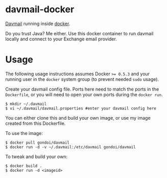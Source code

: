 davmail-docker
==============

[Davmail](http://davmail.sourceforge.net/) running inside [docker](http://docker.io).

Do you trust Java? Me either. Use this docker container to run davmail locally
and connect to your Exchange email provider.

Usage
=====

The following usage instructions assumes Docker `>= 0.5.3` and your running
user in the `docker` system group (to prevent needed `sudo` usage).

Create your davmail config file. Ports here need to match the ports in the
`Dockerfile`, or you will need to open your own ports during the `docker run`.

    $ mkdir ~/.davmail
    $ vi ~/.davmail/davmail.properties #enter your davmail config here
    
You can either clone this and build your own image, or use my image created
from this Dockerfile.

To use the image:

    $ docker pull gondoi/davmail
    $ docker run -d -v ~/.davmail:/etc/davmail gondoi/davmail
    
To tweak and build your own:

    $ docker build .
    $ docker run -d <imageid>

